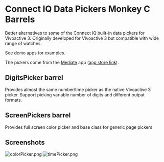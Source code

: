 # Connect IQ Data Pickers Monkey C Barrels
Better alternatives to some of the Connect IQ built-in data pickers for Vivoactive 3. Originally developed for Vivoactive 3 but compatible with wide range of watches.

See demo apps for examples.

The pickers come from the [Mediate](https://github.com/vtrifonov-esfiddle/Meditate) app ([app store link](https://apps.garmin.com/en-US/apps/bed7ed4d-07ea-4600-b477-b8911670b64a)).

## DigitsPicker barrel
Provides almost the same number/time picker as the native Vivoactive 3 picker. Support picking variable number of digits and different output formats.

## ScreenPickers barrel
Provides full screen color picker and base class for generic page pickers

## Screenshots
![colorPicker.png](https://github.com/vtrifonov-esfiddle/ConnectIqDataPickers/blob/master/screenshots/colorPicker.PNG)
![timePicker.png](https://github.com/vtrifonov-esfiddle/ConnectIqDataPickers/blob/master/screenshots/timePicker.PNG)